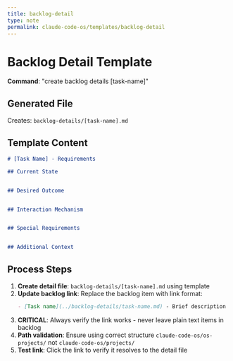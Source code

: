 ```yaml
---
title: backlog-detail
type: note
permalink: claude-code-os/templates/backlog-detail
---
```


# Backlog Detail Template

**Command**: "create backlog details [task-name]"

## Generated File
Creates: `backlog-details/[task-name].md`

## Template Content
```markdown
# [Task Name] - Requirements

## Current State


## Desired Outcome  


## Interaction Mechanism


## Special Requirements


## Additional Context

```

## Process Steps
1. **Create detail file**: `backlog-details/[task-name].md` using template
2. **Update backlog link**: Replace the backlog item with link format:
   ```markdown
   - [Task name](../backlog-details/task-name.md) - Brief description
   ```
3. **CRITICAL**: Always verify the link works - never leave plain text items in backlog
4. **Path validation**: Ensure using correct structure `claude-code-os/os-projects/` not `claude-code-os/projects/`
5. **Test link**: Click the link to verify it resolves to the detail file